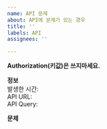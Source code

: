 ```yaml
---
name: API 문제
about: API에 문제가 있는 경우
title: ''
labels: API
assignees: ''

---
```


**Authorization(키값)은 쓰지마세요.**  

**정보**  
발생한 시간:  
API URL:  
API Query:   

**문제**
